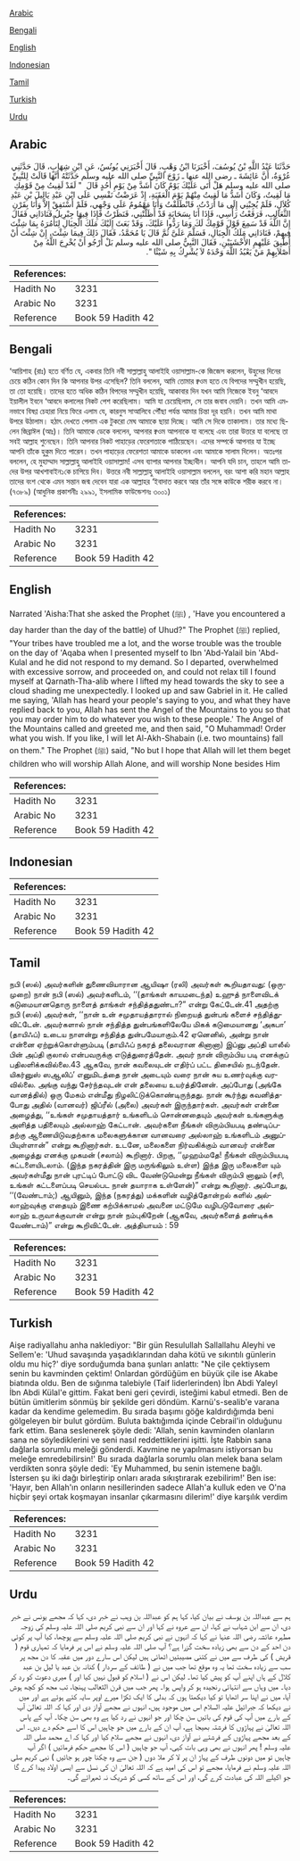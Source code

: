 [Arabic](#arabic)

[Bengali](#bengali)

[English](#english)

[Indonesian](#indonesian)

[Tamil](#tamil)

[Turkish](#turkish)

[Urdu](#urdu)

## Arabic


<div dir="rtl" lang="ar" style={{fontSize:'larger',backgroundColor:'#f8f9fa',padding:20}}>
حَدَّثَنَا عَبْدُ اللَّهِ بْنُ يُوسُفَ، أَخْبَرَنَا ابْنُ وَهْبٍ، قَالَ أَخْبَرَنِي يُونُسُ، عَنِ ابْنِ شِهَابٍ، قَالَ حَدَّثَنِي عُرْوَةُ، أَنَّ عَائِشَةَ ـ رضى الله عنها ـ زَوْجَ النَّبِيِّ صلى الله عليه وسلم حَدَّثَتْهُ أَنَّهَا قَالَتْ لِلنَّبِيِّ صلى الله عليه وسلم هَلْ أَتَى عَلَيْكَ يَوْمٌ كَانَ أَشَدَّ مِنْ يَوْمِ أُحُدٍ قَالَ ‏ "‏ لَقَدْ لَقِيتُ مِنْ قَوْمِكِ مَا لَقِيتُ، وَكَانَ أَشَدُّ مَا لَقِيتُ مِنْهُمْ يَوْمَ الْعَقَبَةِ، إِذْ عَرَضْتُ نَفْسِي عَلَى ابْنِ عَبْدِ يَالِيلَ بْنِ عَبْدِ كُلاَلٍ، فَلَمْ يُجِبْنِي إِلَى مَا أَرَدْتُ، فَانْطَلَقْتُ وَأَنَا مَهْمُومٌ عَلَى وَجْهِي، فَلَمْ أَسْتَفِقْ إِلاَّ وَأَنَا بِقَرْنِ الثَّعَالِبِ، فَرَفَعْتُ رَأْسِي، فَإِذَا أَنَا بِسَحَابَةٍ قَدْ أَظَلَّتْنِي، فَنَظَرْتُ فَإِذَا فِيهَا جِبْرِيلُ فَنَادَانِي فَقَالَ إِنَّ اللَّهَ قَدْ سَمِعَ قَوْلَ قَوْمِكَ لَكَ وَمَا رَدُّوا عَلَيْكَ، وَقَدْ بَعَثَ إِلَيْكَ مَلَكَ الْجِبَالِ لِتَأْمُرَهُ بِمَا شِئْتَ فِيهِمْ، فَنَادَانِي مَلَكُ الْجِبَالِ، فَسَلَّمَ عَلَىَّ ثُمَّ قَالَ يَا مُحَمَّدُ، فَقَالَ ذَلِكَ فِيمَا شِئْتَ، إِنْ شِئْتَ أَنْ أُطْبِقَ عَلَيْهِمِ الأَخْشَبَيْنِ، فَقَالَ النَّبِيُّ صلى الله عليه وسلم بَلْ أَرْجُو أَنْ يُخْرِجَ اللَّهُ مِنْ أَصْلاَبِهِمْ مَنْ يَعْبُدُ اللَّهَ وَحْدَهُ لاَ يُشْرِكُ بِهِ شَيْئًا ‏"‏‏.‏
</div>
<div style={{backgroundColor:'#f8f9fa',padding:20, marginBottom: 10}}><table> <thead> <tr> <th>References:</th> <th></th> </tr> </thead> <tbody><tr><td>Hadith No</td><td>3231</td></tr><tr><td>Arabic No</td><td>3231</td></tr><tr><td>Reference</td><td>Book 59 Hadith 42</td></tr></tbody></table></div>

## Bengali


<div dir="ltr" lang="bn" style={{fontSize:'larger',backgroundColor:'#f8f9fa',padding:20}}>
‘আয়িশাহ (রাঃ) হতে বর্ণিত যে, একবার তিনি নবী সাল্লাল্লাহু আলাইহি ওয়াসাল্লাম-কে জিজেস করলেন, উহুদের দিনের চেয়ে কঠিন কোন দিন কি আপনার উপর এসেছিল? তিনি বললেন, আমি তোমার ক্বওম হতে যে বিপদের সম্মুখীন হয়েছি, তা তো হয়েছি। তাদের হতে অধিক কঠিন বিপদের সম্মুখীন হয়েছি, আকাবার দিন যখন আমি নিজেকে ইবনু ‘আবদে ইয়ালীল ইবনে ‘আবদে কলালের নিকট পেশ করেছিলাম। আমি যা চেয়েছিলাম, সে তার জবাব দেয়নি। তখন আমি এমনভাবে বিষণ্ণ চেহারা নিয়ে ফিরে এলাম যে, কারনুস সাআলিবে পৌঁছা পর্যন্ত আমার চিন্তা দূর হয়নি। তখন আমি মাথা উপরে উঠালাম। হঠাৎ দেখতে পেলাম এক টুকরো মেঘ আমাকে ছায়া দিচ্ছে। আমি সে দিকে তাকালাম। তার মধ্যে ছিলেন জিব্রাঈল (আঃ)। তিনি আমাকে ডেকে বললেন, আপনার ক্বওম আপনাকে যা বলেছে এবং তারা উত্তরে যা বলেছে তা সবই আল্লাহ শুনেছেন। তিনি আপনার নিকট পাহাড়ের ফেরেশতাকে পাঠিয়েছেন। এদের সম্পর্কে আপনার যা ইচ্ছে আপনি তাঁকে হুকুম দিতে পারেন। তখন পাহাড়ের ফেরেশতা আমাকে ডাকলেন এবং আমাকে সালাম দিলেন। অতঃপর বললেন, হে মুহাম্মাদ সাল্লাল্লাহু আলাইহি ওয়াসাল্লাম! এসব ব্যাপার আপনার ইচ্ছাধীন। আপনি যদি চান, তাহলে আমি তাদের উপর আখশাবাইন১কে চাপিয়ে দিব। উত্তরে নবী সাল্লাল্লাহু আলাইহি ওয়াসাল্লাম বললেন, বরং আশা করি মহান আল্লাহ তাদের বংশ থেকে এমন সন্তান জন্ম দেবেন যারা এক আল্লাহর ‘ইবাদাত করবে আর তাঁর সঙ্গে কাউকে শরীক করবে না। (৭৩৮৯) (আধুনিক প্রকাশনীঃ ২৯৯১, ইসলামিক ফাউন্ডেশনঃ ৩০০১)
</div>
<div style={{backgroundColor:'#f8f9fa',padding:20, marginBottom: 10}}><table> <thead> <tr> <th>References:</th> <th></th> </tr> </thead> <tbody><tr><td>Hadith No</td><td>3231</td></tr><tr><td>Arabic No</td><td>3231</td></tr><tr><td>Reference</td><td>Book 59 Hadith 42</td></tr></tbody></table></div>

## English


<div dir="ltr" lang="en" style={{fontSize:'larger',backgroundColor:'#f8f9fa',padding:20}}>
Narrated 'Aisha:That she asked the Prophet (ﷺ) , 'Have you encountered a day harder than the day of the battle) of Uhud?" The Prophet (ﷺ) replied, "Your tribes have troubled me a lot, and the worse trouble was the trouble on the day of 'Aqaba when I presented myself to Ibn 'Abd-Yalail bin 'Abd-Kulal and he did not respond to my demand. So I departed, overwhelmed with excessive sorrow, and proceeded on, and could not relax till I found myself at Qarnath-Tha-alib where I lifted my head towards the sky to see a cloud shading me unexpectedly. I looked up and saw Gabriel in it. He called me saying, 'Allah has heard your people's saying to you, and what they have replied back to you, Allah has sent the Angel of the Mountains to you so that you may order him to do whatever you wish to these people.' The Angel of the Mountains called and greeted me, and then said, "O Muhammad! Order what you wish. If you like, I will let Al-Akh-Shabain (i.e. two mountains) fall on them." The Prophet (ﷺ) said, "No but I hope that Allah will let them beget children who will worship Allah Alone, and will worship None besides Him
</div>
<div style={{backgroundColor:'#f8f9fa',padding:20, marginBottom: 10}}><table> <thead> <tr> <th>References:</th> <th></th> </tr> </thead> <tbody><tr><td>Hadith No</td><td>3231</td></tr><tr><td>Arabic No</td><td>3231</td></tr><tr><td>Reference</td><td>Book 59 Hadith 42</td></tr></tbody></table></div>

## Indonesian


<div dir="ltr" lang="id" style={{fontSize:'larger',backgroundColor:'#f8f9fa',padding:20}}>

</div>
<div style={{backgroundColor:'#f8f9fa',padding:20, marginBottom: 10}}><table> <thead> <tr> <th>References:</th> <th></th> </tr> </thead> <tbody><tr><td>Hadith No</td><td>3231</td></tr><tr><td>Arabic No</td><td>3231</td></tr><tr><td>Reference</td><td>Book 59 Hadith 42</td></tr></tbody></table></div>

## Tamil


<div dir="ltr" lang="ta" style={{fontSize:'larger',backgroundColor:'#f8f9fa',padding:20}}>
நபி (ஸல்) அவர்களின் துணைவியாரான ஆயிஷா (ரலி) அவர்கள் கூறியதாவது: (ஒருமுறை) நான் நபி (ஸல்) அவர்களிடம், ‘‘(தாங்கள் காயமடைந்த) உஹுத் நாளைவிடக் கடுமையானதொரு நாளைத் தாங்கள் சந்தித்ததுண்டா?” என்று கேட்டேன்.41 அதற்கு நபி (ஸல்) அவர்கள், ‘‘நான் உன் சமுதாயத்தாரால் நிறையத் துன்பங் களைச் சந்தித்துவிட்டேன். அவர்களால் நான் சந்தித்த துன்பங்களிலேயே மிகக் கடுமையானது ‘அகபா’ (தாயிஃப்) உடைய நாளன்று சந்தித்த துன்பமேயாகும்.42 ஏனெனில், அன்று நான் என்னை ஏற்றுக்கொள்ளும்படி (தாயிஃப் நகரத் தலைவரான கினானா) இப்னு அப்தி யாலீல் பின் அப்தி குலால் என்பவருக்கு எடுத்துரைத்தேன். அவர் நான் விரும்பிய படி எனக்குப் பதிலளிக்கவில்லை.43 ஆகவே, நான் கவலையுடன் எதிர்ப் பட்ட திசையில் நடந்தேன். யிகர்னுஸ் ஸஆலிப்’ எனுமிடத்தை நான் அடையும் வரை நான் சுய உணர்வுக்கு வரவில்லை. அங்கு வந்து சேர்ந்தவுடன் என் தலையை உயர்த்தினேன். அப்போது (அங்கே வானத்தில்) ஒரு மேகம் என்மீது நிழலிட்டுக்கொண்டிருந்தது. நான் கூர்ந்து கவனித்தபோது அதில் (வானவர்) ஜிப்ரீல் (அலை) அவர்கள் இருந்தார்கள். அவர்கள் என்னை அழைத்து, ‘‘உங்கள் சமுதாயத்தார் உங்களிடம் சொன்னதையும் அவர்கள் உங்களுக்கு அளித்த பதிலையும் அல்லாஹ் கேட்டான். அவர்களை நீங்கள் விரும்பியபடி தண்டிப்பதற்கு ஆணையிடுவதற்காக மலைகளுக்கான வானவரை அல்லாஹ் உங்களிடம் அனுப்பியுள்ளான்” என்று கூறினார்கள். உடனே, மலைகளை நிர்வகிக்கும் வானவர் என்னை அழைத்து எனக்கு முகமன் (சலாம்) கூறினார். பிறகு, ‘‘முஹம்மதே! நீங்கள் விரும்பியபடி கட்டளையிடலாம். (இந்த நகரத்தின் இரு மருங்கிலும் உள்ள) இந்த இரு மலைகளை யும் அவர்கள்மீது நான் புரட்டிப் போட்டு விட வேண்டுமென்று நீங்கள் விரும்பி னாலும் (சரி, உங்கள் கட்டளைப்படி செயல்பட நான் தயாராக உள்ளேன்)” என்று கூறினார். அப்போது, ‘‘(வேண்டாம்;) ஆயினும், இந்த (நகரத்து) மக்களின் வழித்தோன்றல் களில் அல்லாஹ்வுக்கு எதையும் இணை கற்பிக்காமல் அவனை மட்டுமே வழிபடுவோரை அல்லாஹ் உருவாக்குவான் என்று நான் நம்புகிறேன் (ஆகவே, அவர்களைத் தண்டிக்க வேண்டாம்)” என்று கூறிவிட்டேன். அத்தியாயம் : 59
</div>
<div style={{backgroundColor:'#f8f9fa',padding:20, marginBottom: 10}}><table> <thead> <tr> <th>References:</th> <th></th> </tr> </thead> <tbody><tr><td>Hadith No</td><td>3231</td></tr><tr><td>Arabic No</td><td>3231</td></tr><tr><td>Reference</td><td>Book 59 Hadith 42</td></tr></tbody></table></div>

## Turkish


<div dir="ltr" lang="tr" style={{fontSize:'larger',backgroundColor:'#f8f9fa',padding:20}}>
Aişe radiyallahu anha naklediyor: "Bir gün Resulullah Sallallahu Aleyhi ve Sellem'e: 'Uhud savaşında yaşadıklarından daha kötü ve sıkıntılı günlerin oldu mu hiç?' diye sorduğumda bana şunları anlattı: "Ne çile çektiysem senin bu kavminden çektim! Onlardan gördüğüm en büyük çile ise Akabe biatında oldu. Ben de sığınma talebiyle (Taif liderlerinden) İbn Abdi Yaleyl İbn Abdi Külal'e gittim. Fakat beni geri çevirdi, isteğimi kabul etmedi. Ben de bütün ümitlerim sönmüş bir şekilde geri döndüm. Karnü's-sealib'e varana kadar da kendime gelemedim. Bu sırada başımı göğe kaldırdığımda beni gölgeleyen bir bulut gördüm. Buluta baktığımda içinde Cebrail'in olduğunu fark ettim. Bana seslenerek şöyle dedi: 'Allah, senin kavminden olanların sana ne söylediklerini ve seni nasıl reddettiklerini işitti. İşte Rabbin sana dağlarla sorumlu meleği gönderdi. Kavmine ne yapılmasını istiyorsan bu meleğe emredebilirsin!' Bu sırada dağlarla sorumlu olan melek bana selam verdikten sonra şöyle dedi: 'Ey Muhammed, bu senin istemene bağlı. İstersen şu iki dağı birleştirip onları arada sıkıştırarak ezebilirim!' Ben ise: 'Hayır, ben Allah'ın onların nesillerinden sadece Allah'a kulluk eden ve O'na hiçbir şeyi ortak koşmayan insanlar çıkarmasını dilerim!' diye karşılık verdim
</div>
<div style={{backgroundColor:'#f8f9fa',padding:20, marginBottom: 10}}><table> <thead> <tr> <th>References:</th> <th></th> </tr> </thead> <tbody><tr><td>Hadith No</td><td>3231</td></tr><tr><td>Arabic No</td><td>3231</td></tr><tr><td>Reference</td><td>Book 59 Hadith 42</td></tr></tbody></table></div>

## Urdu


<div dir="rtl" lang="ur" style={{fontSize:'larger',backgroundColor:'#f8f9fa',padding:20}}>
ہم سے عبداللہ بن یوسف نے بیان کیا، کہا ہم کو عبداللہ بن وہب نے خبر دی، کہا کہ مجھے یونس نے خبر دی، ان سے ابن شہاب نے کہا، ان سے عروہ نے کہا اور ان سے نبی کریم صلی اللہ علیہ وسلم کی زوجہ مطہرہ عائشہ رضی اللہ عنہا نے کہا کہ انہوں نے نبی کریم صلی اللہ علیہ وسلم سے پوچھا، کیا آپ پر کوئی دن احد کے دن سے بھی زیادہ سخت گزرا ہے؟ آپ صلی اللہ علیہ وسلم نے اس پر فرمایا کہ تمہاری قوم ( قریش ) کی طرف سے میں نے کتنی مصیبتیں اٹھائی ہیں لیکن اس سارے دور میں عقبہ کا دن مجھ پر سب سے زیادہ سخت تھا یہ وہ موقع تھا جب میں نے ( طائف کے سردار ) کنانہ بن عبد یا لیل بن عبد کلال کے ہاں اپنے آپ کو پیش کیا تھا۔ لیکن اس نے ( اسلام کو قبول نہیں کیا اور ) میری دعوت کو رد کر دیا۔ میں وہاں سے انتہائی رنجیدہ ہو کر واپس ہوا۔ پھر جب میں قرن الثعالب پہنچا، تب مجھ کو کچھ ہوش آیا، میں نے اپنا سر اٹھایا تو کیا دیکھتا ہوں کہ بدلی کا ایک ٹکڑا میرے اوپر سایہ کئے ہوئے ہے اور میں نے دیکھا کہ جبرائیل علیہ السلام اس میں موجود ہیں، انہوں نے مجھے آواز دی اور کہا کہ اللہ تعالیٰ آپ کے بارے میں آپ کی قوم کی باتیں سن چکا اور جو انہوں نے رد کیا ہے وہ بھی سن چکا۔ آپ کے پاس اللہ تعالیٰ نے پہاڑوں کا فرشتہ بھیجا ہے، آپ ان کے بارے میں جو چاہیں اس کا اسے حکم دے دیں۔ اس کے بعد مجھے پہاڑوں کے فرشتے نے آواز دی، انہوں نے مجھے سلام کیا اور کہا کہ اے محمد صلی اللہ علیہ وسلم ! پھر انہوں نے بھی وہی بات کہی، آپ جو چاہیں ( اس کا مجھے حکم فرمائیں ) اگر آپ چاہیں تو میں دونوں طرف کے پہاڑ ان پر لا کر ملا دوں ( جن سے وہ چکنا چور ہو جائیں ) نبی کریم صلی اللہ علیہ وسلم نے فرمایا، مجھے تو اس کی امید ہے کہ اللہ تعالیٰ ان کی نسل سے ایسی اولاد پیدا کرے گا جو اکیلے اللہ کی عبادت کرے گی، اور اس کے ساتھ کسی کو شریک نہ ٹھہرائے گی۔
</div>
<div style={{backgroundColor:'#f8f9fa',padding:20, marginBottom: 10}}><table> <thead> <tr> <th>References:</th> <th></th> </tr> </thead> <tbody><tr><td>Hadith No</td><td>3231</td></tr><tr><td>Arabic No</td><td>3231</td></tr><tr><td>Reference</td><td>Book 59 Hadith 42</td></tr></tbody></table></div>